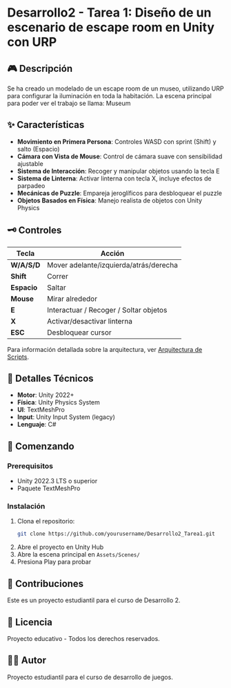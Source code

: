 # Desarrollo2 - Tarea 1: Diseño de un escenario de escape room en Unity con URP

## 🎮 Descripción

Se ha creado un modelado de un escape room de un museo, utilizando URP para configurar la iluminación en toda la habitación. La escena principal para poder ver el trabajo se llama: Museum

## ✨ Características

- **Movimiento en Primera Persona**: Controles WASD con sprint (Shift) y salto (Espacio)
- **Cámara con Vista de Mouse**: Control de cámara suave con sensibilidad ajustable
- **Sistema de Interacción**: Recoger y manipular objetos usando la tecla E
- **Sistema de Linterna**: Activar linterna con tecla X, incluye efectos de parpadeo
- **Mecánicas de Puzzle**: Empareja jeroglíficos para desbloquear el puzzle
- **Objetos Basados en Física**: Manejo realista de objetos con Unity Physics

## 🗝️ Controles

| Tecla | Acción |
|-------|--------|
| **W/A/S/D** | Mover adelante/izquierda/atrás/derecha |
| **Shift** | Correr |
| **Espacio** | Saltar |
| **Mouse** | Mirar alrededor |
| **E** | Interactuar / Recoger / Soltar objetos |
| **X** | Activar/desactivar linterna |
| **ESC** | Desbloquear cursor |


Para información detallada sobre la arquitectura, ver [Arquitectura de Scripts](Assets/Scripts/Arquitecture.md).

## 🔧 Detalles Técnicos

- **Motor**: Unity 2022+
- **Física**: Unity Physics System
- **UI**: TextMeshPro
- **Input**: Unity Input System (legacy)
- **Lenguaje**: C#

## 🚀 Comenzando

### Prerequisitos
- Unity 2022.3 LTS o superior
- Paquete TextMeshPro

### Instalación
1. Clona el repositorio:
   ```bash
   git clone https://github.com/yourusername/Desarrollo2_Tarea1.git
   ```
2. Abre el proyecto en Unity Hub
3. Abre la escena principal en `Assets/Scenes/`
4. Presiona Play para probar

## 🤝 Contribuciones

Este es un proyecto estudiantil para el curso de Desarrollo 2.

## 📄 Licencia

Proyecto educativo - Todos los derechos reservados.

## 👨‍💻 Autor

Proyecto estudiantil para el curso de desarrollo de juegos.

